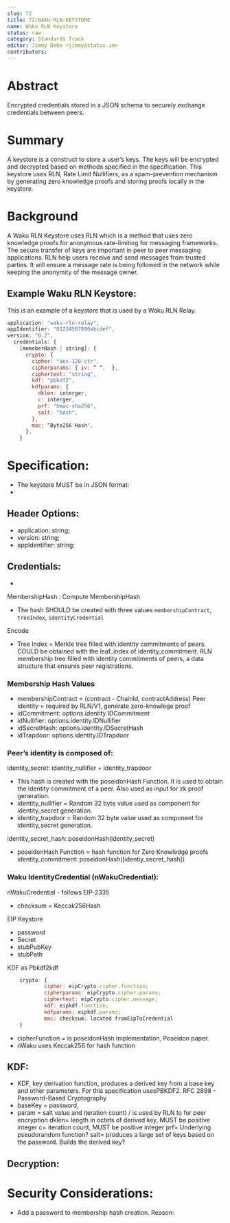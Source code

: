 ```yaml
---
slug: 72
title: 72/WAKU-RLN-KEYSTORE
name: Waku RLN Keystore
status: raw
category: Standards Track
editor: Jimmy Debe <jimmy@status.im>
contributors: 
---
```


# Abstract
Encrypted credentials stored in a JSON schema to securely exchange credentials between peers.

# Summary
A keystore is a construct to store a user’s keys. 
The keys will be encrypted and decrypted based on methods specified in the specification. 
This keystore uses RLN, Rate Limit Nullifiers, as a spam-prevention mechanism by generating zero knowledge proofs and storing proofs locally in the keystore.

# Background
A Waku RLN Keystore uses RLN which is a method that uses zero knowledge proofs for anonymous rate-limiting for messaging frameworks.
The secure transfer of keys are important in peer to peer messaging applications. 
RLN help users receive and send messages from trusted parties.
It will ensure a message rate is being followed in the network while keeping the anonymity of the message owner. 


## Example Waku RLN Keystore:

This is an example of a keystore that is used by a Waku RLN Relay.

```js
application: "waku-rln-relay",
appIdentifier: "01234567890abcdef",
version: "0.2",
  credentials: {
    [memeberHash | string]: {
      crypto: {
        cipher: "aes-128-ctr",
        cipherparams: { iv: “ “,  },
        ciphertext: "string",
        kdf: "pbkdf2",
        kdfparams: {
          dklen: interger,
          c: interger,
          prf: "hmac-sha256",
          salt: "hash",
        },
        mac: “Byte256 Hash",
      },
    }

```
# Specification:
- The keystore MUST be in JSON format:
- 

 ## Header Options:
- application: string;
- version: string;
- appIdentifier: string;

## Credentials: 
- [key: MembershipHash]: nWakuCredential

MembershipHash : Compute MembershipHash
 - The hash SHOULD be created with three values `membershipContract`, `treeIndex`, `identityCredential`
 
 Encode
- Tree Index = Merkle tree filled with identity commitments of peers.
  COULD be obtained with the leaf_index of identity_commitment.
  RLN membership tree filled with identity commitments of peers, a data structure that ensures peer registrations.
### Membership Hash Values
- membershipContract = (contract - ChainId, contractAddress)
Peer identity = required by RLN/V1, generate zero-knowlege proof
- idCommitment: options.identity.IDCommitment
- idNullifier: options.identity.IDNullifier
- idSecretHash: options.identity.IDSecretHash
- idTrapdoor: options.identity.IDTrapdoor

### Peer’s identity is composed of:
identity_secret: identity_nullifier + identity_trapdoor 
- This hash is created with the poseidonHash Function.
It is used to obtain the identity commitment of a peer.
Also used as input for zk proof generation.
- identity_nullifier =  Random 32 byte value used as component for identity_secret generation.
- identity_trapdoor = Random 32 byte value used as component for identity_secret generation.

identity_secret_hash: poseidonHash(identity_secret)
- poseidonHash Function = hash function for Zero Knowledge proofs 
identity_commitment: poseidonHash([identiy_secret_hash])

### Waku IdentityCredential (nWakuCredential):

nWakuCredential - follows EIP-2335 
- checksum =  Keccak256Hash 

EIP Keystore
- password
- Secret
- stubPubKey
- stubPath
 
KDF as Pbkdf2kdf
```js
	crypto: {
    		cipher: eipCrypto.cipher.function;
    		cipherparams: eipCrypto.cipher.params;
    		ciphertext: eipCrypto.cipher.message;
    		kdf: eipkdf.function;
    		kdfparams: eipkdf.params;
    		mac: checksum; located fromEipToCredential
	}

```
	
- cipherFunction = is poseidonHash implementation, Poseidon paper. 
- nWaku uses Keccak256 for hash function

## KDF: 
- KDF, key derivation function, produces a derived key from a base key and other parameters.
For this specification usesPBKDF2.
RFC 2898 - Password-Based Cryptography
- baseKey = password, 
- param = salt value and iteration count) / is used by RLN to for peer encryption
dklen= length in octets of derived key, MUST be positive integer
c= iteration count, MUST be positive integer
prf= Underlying pseudorandom function?
salt= produces a large set of keys based on the password. Builds the derived key?

## Decryption: 

# Security Considerations:
- Add a password to membership hash creation. Reason:


